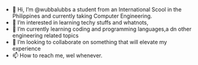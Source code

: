 - 👋 Hi, I’m @wubbalubbs a student from an International Scool in the Philippines and currently taking Computer Engineering.
- 👀 I’m interested in learning techy stuffs and whatnots,
- 🌱 I’m currently learning coding and programming languages,a dn other engineering related topics
- 💞️ I’m looking to collaborate on something that will elevate my experience
- 📫 How to reach me, wel whenever.

<!---
wubbalubbs/wubbalubbs is a ✨ special ✨ repository because its `README.md` (this file) appears on your GitHub profile.
You can click the Preview link to take a look at your changes.
--->
